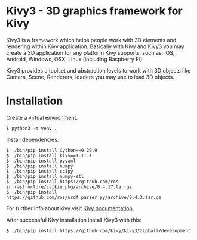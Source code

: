 # Kivy3 - 3D graphics framework for Kivy

Kivy3 is a framework which helps people work with 3D elements and rendering
within Kivy application. Basically with Kivy and Kivy3 you may create a 3D
application for any platform Kivy supports, such as: iOS, Android, Windows,
OSX, Linux (including Raspberry Pi).

Kivy3 provides a toolset and abstraction levels to work with 3D objects like
Camera, Scene, Renderers, loaders you may use to load 3D objects.

# Installation

Create a virtual environment.

    $ python3 -m venv .

Install dependencies.

    $ ./bin/pip install Cython==0.29.9
    $ ./bin/pip install kivy==1.11.1
    $ ./bin/pip install pyyaml
    $ ./bin/pip install numpy
    $ ./bin/pip install scipy
    $ ./bin/pip install numpy-stl
    $ ./bin/pip install https://github.com/ros-infrastructure/catkin_pkg/archive/0.4.17.tar.gz
    $ ./bin/pip install https://github.com/ros/urdf_parser_py/archive/0.4.3.tar.gz

For further info about kivy visit
[Kivy documentation](https://kivy.org/docs/installation/installation.html).

After successful Kivy installation install Kivy3 with this:

    $ ./bin/pip install https://github.com/kivy/kivy3/zipball/development
